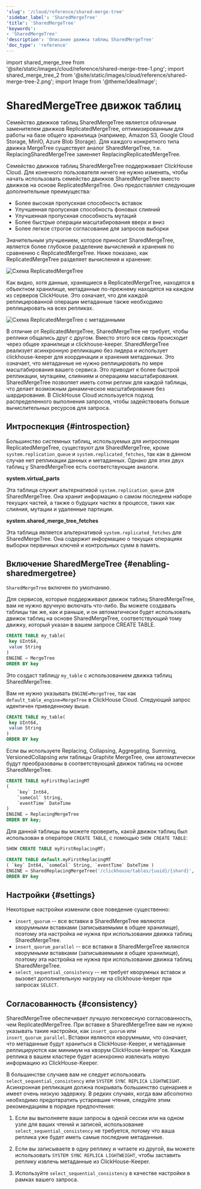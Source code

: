 ```yaml
---
'slug': '/cloud/reference/shared-merge-tree'
'sidebar_label': 'SharedMergeTree'
'title': 'SharedMergeTree'
'keywords':
- 'SharedMergeTree'
'description': 'Описание движка таблиц SharedMergeTree'
'doc_type': 'reference'
---
```


import shared_merge_tree from '@site/static/images/cloud/reference/shared-merge-tree-1.png';
import shared_merge_tree_2 from '@site/static/images/cloud/reference/shared-merge-tree-2.png';
import Image from '@theme/IdealImage';


# SharedMergeTree движок таблиц

Семейство движков таблиц SharedMergeTree является облачным заменителем движков ReplicatedMergeTree, оптимизированным для работы на базе общего хранилища (например, Amazon S3, Google Cloud Storage, MinIO, Azure Blob Storage). Для каждого конкретного типа движка MergeTree существует аналог SharedMergeTree, т.е. ReplacingSharedMergeTree заменяет ReplacingReplicatedMergeTree.

Семейство движков таблиц SharedMergeTree поддерживает ClickHouse Cloud. Для конечного пользователя ничего не нужно изменять, чтобы начать использовать семейство движков SharedMergeTree вместо движков на основе ReplicatedMergeTree. Оно предоставляет следующие дополнительные преимущества:

- Более высокая пропускная способность вставок
- Улучшенная пропускная способность фоновых слияний
- Улучшенная пропускная способность мутаций
- Более быстрые операции масштабирования вверх и вниз
- Более легкое строгое согласование для запросов выборки

Значительным улучшением, которое приносит SharedMergeTree, является более глубокое разделение вычислений и хранения по сравнению с ReplicatedMergeTree. Ниже показано, как ReplicatedMergeTree разделяет вычисления и хранение:

<Image img={shared_merge_tree} alt="Схема ReplicatedMergeTree" size="md"  />

Как видно, хотя данные, хранящиеся в ReplicatedMergeTree, находятся в объектном хранилище, метаданные по-прежнему находятся на каждом из серверов ClickHouse. Это означает, что для каждой реплицированной операции метаданные также необходимо реплицировать на всех репликах.

<Image img={shared_merge_tree_2} alt="Схема ReplicatedMergeTree с метаданными" size="md"  />

В отличие от ReplicatedMergeTree, SharedMergeTree не требует, чтобы реплики общались друг с другом. Вместо этого вся связь происходит через общее хранилище и clickhouse-keeper. SharedMergeTree реализует асинхронную репликацию без лидера и использует clickhouse-keeper для координации и хранения метаданных. Это означает, что метаданные не нужно реплицировать по мере масштабирования вашего сервиса. Это приводит к более быстрой репликации, мутациям, слияниям и операциям масштабирования. SharedMergeTree позволяет иметь сотни реплик для каждой таблицы, что делает возможным динамическое масштабирование без шардирования. В ClickHouse Cloud используется подход распределенного выполнения запросов, чтобы задействовать больше вычислительных ресурсов для запроса.

## Интроспекция {#introspection}

Большинство системных таблиц, используемых для интроспекции ReplicatedMergeTree, существуют для SharedMergeTree, кроме `system.replication_queue` и `system.replicated_fetches`, так как в данном случае нет репликации данных и метаданных. Однако для этих двух таблиц у SharedMergeTree есть соответствующие аналоги.

**system.virtual_parts**

Эта таблица служит альтернативой `system.replication_queue` для SharedMergeTree. Она хранит информацию о самом последнем наборе текущих частей, а также о будущих частях в процессе, таких как слияния, мутации и удаленные партиции.

**system.shared_merge_tree_fetches**

Эта таблица является альтернативой `system.replicated_fetches` для SharedMergeTree. Она содержит информацию о текущих операциях выборки первичных ключей и контрольных сумм в память.

## Включение SharedMergeTree {#enabling-sharedmergetree}

`SharedMergeTree` включен по умолчанию.

Для сервисов, которые поддерживают движок таблиц SharedMergeTree, вам не нужно вручную включать что-либо. Вы можете создавать таблицы так же, как и раньше, и он автоматически будет использовать движок таблиц на основе SharedMergeTree, соответствующий тому движку, который указан в вашем запросе CREATE TABLE.

```sql
CREATE TABLE my_table(
 key UInt64,
 value String
)
ENGINE = MergeTree
ORDER BY key
```

Это создаст таблицу `my_table` с использованием движка таблиц SharedMergeTree.

Вам не нужно указывать `ENGINE=MergeTree`, так как `default_table_engine=MergeTree` в ClickHouse Cloud. Следующий запрос идентичен приведенному выше.

```sql
CREATE TABLE my_table(
 key UInt64,
 value String
)
ORDER BY key
```

Если вы используете Replacing, Collapsing, Aggregating, Summing, VersionedCollapsing или таблицы Graphite MergeTree, они автоматически будут преобразованы в соответствующий движок таблиц на основе SharedMergeTree.

```sql
CREATE TABLE myFirstReplacingMT
(
    `key` Int64,
    `someCol` String,
    `eventTime` DateTime
)
ENGINE = ReplacingMergeTree
ORDER BY key;
```

Для данной таблицы вы можете проверить, какой движок таблиц был использован в операторе `CREATE TABLE`, с помощью `SHOW CREATE TABLE`:
```sql
SHOW CREATE TABLE myFirstReplacingMT;
```

```sql
CREATE TABLE default.myFirstReplacingMT
( `key` Int64, `someCol` String, `eventTime` DateTime )
ENGINE = SharedReplacingMergeTree('/clickhouse/tables/{uuid}/{shard}', '{replica}')
ORDER BY key
```

## Настройки {#settings}

Некоторые настройки изменили свое поведение существенно:

- `insert_quorum` -- все вставки в SharedMergeTree являются кворумными вставками (записываемыми в общее хранилище), поэтому эта настройка не нужна при использовании движка таблиц SharedMergeTree.
- `insert_quorum_parallel` -- все вставки в SharedMergeTree являются кворумными вставками (записываемыми в общее хранилище), поэтому эта настройка не нужна при использовании движка таблиц SharedMergeTree.
- `select_sequential_consistency` -- не требует кворумных вставок и вызовет дополнительную нагрузку на clickhouse-keeper при запросах `SELECT`.

## Согласованность {#consistency}

SharedMergeTree обеспечивает лучшую легковесную согласованность, чем ReplicatedMergeTree. При вставке в SharedMergeTree вам не нужно указывать такие настройки, как `insert_quorum` или `insert_quorum_parallel`. Вставки являются кворумными, что означает, что метаданные будут храниться в ClickHouse-Keeper, и метаданные реплицируются как минимум на кворум ClickHouse-keeper'ов. Каждая реплика в вашем кластере будет асинхронно извлекать новую информацию из ClickHouse-Keeper.

В большинстве случаев вам не следует использовать `select_sequential_consistency` или `SYSTEM SYNC REPLICA LIGHTWEIGHT`. Асинхронная репликация должна покрывать большинство сценариев и имеет очень низкую задержку. В редких случаях, когда вам абсолютно необходимо предотвратить устаревшие чтения, следуйте этим рекомендациям в порядке предпочтения:

1. Если вы выполняете ваши запросы в одной сессии или на одном узле для ваших чтений и записей, использование `select_sequential_consistency` не требуется, потому что ваша реплика уже будет иметь самые последние метаданные.

2. Если вы записываете в одну реплику и читаете из другой, вы можете использовать `SYSTEM SYNC REPLICA LIGHTWEIGHT`, чтобы заставить реплику извлечь метаданные из ClickHouse-Keeper.

3. Используйте `select_sequential_consistency` в качестве настройки в рамках вашего запроса.
